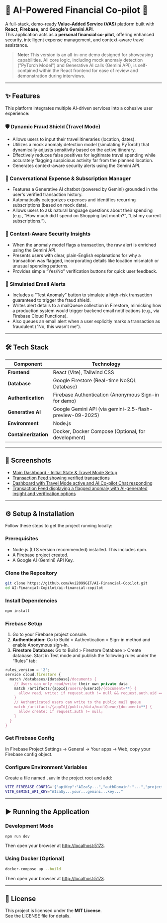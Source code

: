 # 💸 AI-Powered Financial Co-pilot 🚀

A full-stack, demo-ready **Value-Added Service (VAS)** platform built with **React**, **Firebase**, and **Google's Gemini API**.  
This application acts as a **personal financial co-pilot**, offering enhanced security, intelligent expense management, and context-aware travel assistance.

> **Note:** This version is an all-in-one demo designed for showcasing capabilities. All core logic, including mock anomaly detection ("PyTorch Model") and Generative AI calls (Gemini API), is self-contained within the React frontend for ease of review and demonstration during interviews.

---

## ✨ Features

This platform integrates multiple AI-driven services into a cohesive user experience:

### 🛡️ Dynamic Fraud Shield (Travel Mode)
- Allows users to input their travel itineraries (location, dates).
- Utilizes a mock anomaly detection model (simulating PyTorch) that dynamically adjusts sensitivity based on the active itinerary.
- Effectively reduces false positives for legitimate travel spending while accurately flagging suspicious activity far from the planned location.
- Generates context-aware security alerts using the Gemini API.

### 💬 Conversational Expense & Subscription Manager
- Features a Generative AI chatbot (powered by Gemini) grounded in the user's verified transaction history.
- Automatically categorizes expenses and identifies recurring subscriptions (based on mock data).
- Allows users to ask natural language questions about their spending (e.g., “How much did I spend on Shopping last month?”, “List my current subscriptions.”).

### 🧠 Context-Aware Security Insights
- When the anomaly model flags a transaction, the raw alert is enriched using the Gemini API.
- Presents users with clear, plain-English explanations for why a transaction was flagged, incorporating details like location mismatch or unusual spending patterns.
- Provides simple “Yes/No” verification buttons for quick user feedback.

### 📧 Simulated Email Alerts
- Includes a “Test Anomaly” button to simulate a high-risk transaction guaranteed to trigger the fraud shield.
- Writes alert details to a mailQueue collection in Firestore, mimicking how a production system would trigger backend email notifications (e.g., via Firebase Cloud Functions).
- Also queues an email alert when a user explicitly marks a transaction as fraudulent (“No, this wasn't me”).

---

## 🛠️ Tech Stack

| Component | Technology |
|------------|-------------|
| **Frontend** | React (Vite), Tailwind CSS |
| **Database** | Google Firestore (Real-time NoSQL Database) |
| **Authentication** | Firebase Authentication (Anonymous Sign-in for demo) |
| **Generative AI** | Google Gemini API (via gemini-2.5-flash-preview-09-2025) |
| **Environment** | Node.js |
| **Containerization** | Docker, Docker Compose (Optional, for development) |

---

## 📸 Screenshots

- [Main Dashboard - Initial State & Travel Mode Setup](https://github.com/Avi2099GIT/AI-Financial-Copilot/blob/main/ai-financial-copilot/images/dashboard.png)
- [Transaction Feed showing verified transactions](https://github.com/Avi2099GIT/AI-Financial-Copilot/blob/main/ai-financial-copilot/images/transaction_feed.png)
- [Dashboard with Travel Mode active and AI Co-pilot Chat responding](https://github.com/Avi2099GIT/AI-Financial-Copilot/blob/main/ai-financial-copilot/images/chatbot.png)
- [Transaction Feed displaying a flagged anomaly with AI-generated insight and verification options](https://github.com/Avi2099GIT/AI-Financial-Copilot/blob/main/ai-financial-copilot/images/anomaly_detection.png)

---

## ⚙️ Setup & Installation

Follow these steps to get the project running locally:

### Prerequisites
- Node.js (LTS version recommended) installed. This includes npm.
- A Firebase project created.
- A Google AI (Gemini) API Key.

### Clone the Repository

```bash
git clone https://github.com/Avi2099GIT/AI-Financial-Copilot.git
cd AI-Financial-Copilot/ai-financial-copilot
```

### Install Dependencies
```bash
npm install
```

### Firebase Setup
1. Go to your Firebase project console.
2. **Authentication:** Go to Build > Authentication > Sign-in method and enable Anonymous sign-in.
3. **Firestore Database:** Go to Build > Firestore Database > Create database. Start in Test mode and publish the following rules under the “Rules” tab:

```js
rules_version = '2';
service cloud.firestore {
  match /databases/{database}/documents {
    // Users can only read/write their own private data
    match /artifacts/{appId}/users/{userId}/{document=**} {
      allow read, write: if request.auth != null && request.auth.uid == userId;
    }
    // Authenticated users can write to the public mail queue
    match /artifacts/{appId}/public/data/mailQueue/{document=**} {
      allow create: if request.auth != null;
    }
  }
}
```

### Get Firebase Config
In Firebase Project Settings → General → Your apps → Web, copy your Firebase config object.

### Configure Environment Variables
Create a file named `.env` in the project root and add:

```bash
VITE_FIREBASE_CONFIG='{"apiKey":"AIzaSy...","authDomain":"...","projectId":"..."}'
VITE_GEMINI_API_KEY="AIzaSy...your...gemini...key..."
```

---

## ▶️ Running the Application

### Development Mode
```bash
npm run dev
```
Then open your browser at [http://localhost:5173](http://localhost:5173).

### Using Docker (Optional)
```bash
docker-compose up --build
```
Then open your browser at [http://localhost:5173](http://localhost:5173).

---

## 📄 License

This project is licensed under the **MIT License**.  
See the LICENSE file for details.
